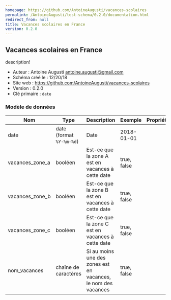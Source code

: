 ```yaml
---
homepage: https://github.com/AntoineAugusti/vacances-scolaires
permalink: /AntoineAugusti/test-schema/0.2.0/documentation.html
redirect_from: null
title: Vacances scolaires en France
version: 0.2.0
---
```


## Vacances scolaires en France

description!

- Auteur : Antoine Augusti <antoine.augusti@gmail.com>
- Schéma créé le : 12/20/18
- Site web : https://github.com/AntoineAugusti/vacances-scolaires
- Version : 0.2.0
- Clé primaire : `date`

### Modèle de données

|Nom|Type|Description|Exemple|Propriétés|
|-|-|-|-|-|
|date|date (format `%Y-%m-%d`)|Date|2018-01-01||
|vacances_zone_a|booléen|Est-ce que la zone A est en vacances à cette date|true, false||
|vacances_zone_b|booléen|Est-ce que la zone B est en vacances à cette date|true, false||
|vacances_zone_c|booléen|Est-ce que la zone C est en vacances à cette date|true, false||
|nom_vacances|chaîne de caractères|Si au moins une des zones est en vacances, le nom des vacances|true, false||